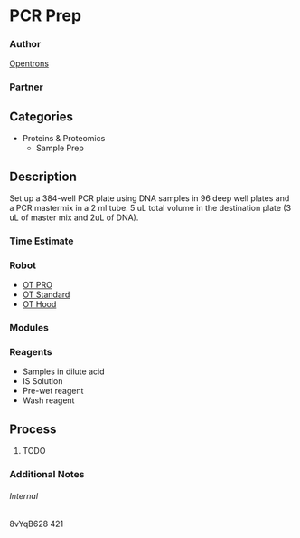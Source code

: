 # PCR Prep

### Author
[Opentrons](http://www.opentrons.com/)

### Partner


## Categories
* Proteins & Proteomics
  * Sample Prep


## Description
Set up a 384-well PCR plate using DNA samples in 96 deep well plates and a PCR mastermix in a 2 ml tube.
5 uL total volume in the destination plate (3 uL of master mix and 2uL of DNA).


### Time Estimate

### Robot
* [OT PRO](https://opentrons.com/ot-one-pro)
* [OT Standard](https://opentrons.com/ot-one-standard)
* [OT Hood](http://opentrons.com/robots/ot-one-s-hood)

### Modules


### Reagents
* Samples in dilute acid
* IS Solution
* Pre-wet reagent 
* Wash reagent

## Process
1. TODO

### Additional Notes


###### Internal
8vYqB628
421
